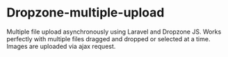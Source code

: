# Dropzone-multiple-upload

Multiple file upload asynchronously using Laravel and Dropzone JS. Works perfectly with multiple files dragged and dropped or selected at a time. Images are uploaded via ajax request.
